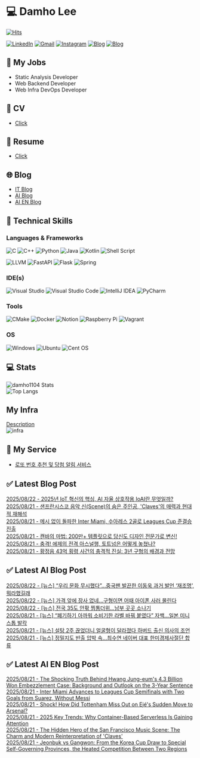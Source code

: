 
# 💻 Damho Lee

[![Hits](https://hits.seeyoufarm.com/api/count/incr/badge.svg?url=https%3A%2F%2Fgithub.com%2Fdamho1104&count_bg=%233D9CC8&title_bg=%23555555&icon=&icon_color=%23E7E7E7&title=hits&edge_flat=false)](https://hits.seeyoufarm.com)  

[![LinkedIn](https://img.shields.io/badge/Linkedin-%230077B5.svg?style=flat&logo=linkedin&logoColor=white)](https://www.linkedin.com/in/damho1104/)
[![Gmail](https://img.shields.io/badge/Gmail-D14836?style=flat&logo=gmail&logoColor=white)](mailto:damho1104@gmail.com)
[![Instagram](https://img.shields.io/badge/Instargram-%23E4405F.svg?style=flat&logo=Instagram&logoColor=white)](https://www.instagram.com/damho1104/)
[![Blog](https://img.shields.io/badge/Blog-%23000000.svg?style=flat&logo=Tistory&logoColor=white)](https://dmomo.co.kr/)
[![Blog](https://img.shields.io/badge/Blog-%23000000.svg?style=flat&logo=WordPress&logoColor=white)](https://blog.ai.dmomo.co.kr/)

## 📃 My Jobs
- Static Analysis Developer
- Web Backend Developer
- Web Infra DevOps Developer

## 📰 CV
- [Click](https://resume.dmomo.net/damho.lee/resume)  

## 📘 Resume
- [Click](https://damho1104.notion.site/8af3191b9815406d95708d9a0cea5a9e)  

## 🌐 Blog
- [IT Blog](https://dmomo.co.kr/)
- [AI Blog](https://blog.ai.dmomo.co.kr/)
- [AI EN Blog](https://ai.trend.dmomo.co.kr/)

## 💪 Technical Skills
### Languages & Frameworks
![C](https://img.shields.io/badge/c-%2300599C.svg?style=flat&logo=c&logoColor=white)
![C++](https://img.shields.io/badge/c++-%2300599C.svg?style=flat&logo=c%2B%2B&logoColor=white)
![Python](https://img.shields.io/badge/Python-3776AB.svg?&style=flat&logo=Python&logoColor=white)
![Java](https://img.shields.io/badge/java-%23ED8B00.svg?style=flat&logo=openjdk&logoColor=white)
![Kotlin](https://img.shields.io/badge/Kotlin-%237F52FF.svg?style=flat&logo=Kotlin&logoColor=white)
![Shell Script](https://img.shields.io/badge/Shell_script-%23121011.svg?style=flat&logo=gnu-bash&logoColor=white)  
  
![LLVM](https://img.shields.io/badge/LLVM/Clang-000B1D.svg?&style=flat&logo=LLVM&logoColor=white)
![FastAPI](https://img.shields.io/badge/FastAPI-005571?style=flat&logo=fastapi)
![Flask](https://img.shields.io/badge/Flask-%23000.svg?style=flat&logo=flask&logoColor=white)
![Spring](https://img.shields.io/badge/Springboot-%236DB33F.svg?style=flat&logo=spring&logoColor=white)
  
  
### IDE(s)
![Visual Studio](https://img.shields.io/badge/Visual%20Studio-5C2D91.svg?style=flat&logo=visual-studio&logoColor=white) 
![Visual Studio Code](https://img.shields.io/badge/Visual%20Studio%20Code-0078d7.svg?style=flat&logo=visual-studio-code&logoColor=white)
![IntelliJ IDEA](https://img.shields.io/badge/IntelliJIDEA-000000.svg?style=flat&logo=intellij-idea&logoColor=white) 
![PyCharm](https://img.shields.io/badge/PyCharm-143?style=flat&logo=pycharm&logoColor=black&color=black&labelColor=green) 


### Tools
![CMake](https://img.shields.io/badge/CMake-%23008FBA.svg?style=flat&logo=cmake&logoColor=white)
![Docker](https://img.shields.io/badge/docker-%230db7ed.svg?style=flat&logo=docker&logoColor=white)
![Notion](https://img.shields.io/badge/Notion-%23000000.svg?style=flat&logo=notion&logoColor=white)
![Raspberry Pi](https://img.shields.io/badge/-RaspberryPi-C51A4A?style=flat&logo=Raspberry-Pi)
![Vagrant](https://img.shields.io/badge/Vagrant-%231563FF.svg?style=flat&logo=vagrant&logoColor=white)


### OS
![Windows](https://img.shields.io/badge/Windows-0078D6?style=flat&logo=windows&logoColor=white)
![Ubuntu](https://img.shields.io/badge/Ubuntu-E95420?style=flat&logo=ubuntu&logoColor=white)
![Cent OS](https://img.shields.io/badge/Cent%20OS-002260?style=flat&logo=centos&logoColor=F0F0F0)


## :computer: Stats
![damho1104 Stats](https://github-readme-stats.vercel.app/api?username=damho1104&hide=issues&show_icons=true&show=prs_merged,prs_merged_percentage&theme=chartreuse-dark)  
![Top Langs](https://github-readme-stats.vercel.app/api/top-langs/?username=damho1104&layout=compact&theme=chartreuse-dark)


## My Infra
[Description](https://dmomo.co.kr/444)  
![infra](https://nextcloud.dmomo.net/apps/files_sharing/publicpreview/EtWDB9RaEXyf4FT?file=/&fileId=142416&x=6016&y=3384&a=true&etag=eee0bc0c4308201c786211582fdbc678)  





## 📣 My Service
- [로또 번호 추천 및 당첨 알림 서비스](https://lotto.dmomo.co.kr/)  


## ✅ Latest Blog Post

[2025/08/22 - 2025년 IoT 혁신의 핵심, AI 자율 상호작용 IoAI란 무엇일까?](http://dmomo.co.kr/656) <br/>
[2025/08/21 - 샌프란시스코 음악 신(Scene)의 숨은 주인공, 'Claves'의 매력과 현대적 재해석](http://dmomo.co.kr/655) <br/>
[2025/08/21 - 메시 없이 돌파한 Inter Miami, 수아레스 2골로 Leagues Cup 준결승 진출](http://dmomo.co.kr/654) <br/>
[2025/08/21 - 캔바의 마법: 200만+ 템플릿으로 당신도 디자인 전문가로 변신!](http://dmomo.co.kr/653) <br/>
[2025/08/21 - 충격! 에제의 전격 아스널행, 토트넘은 어떻게 놓쳤나?](http://dmomo.co.kr/652) <br/>
[2025/08/21 - 황정음 43억 횡령 사건의 충격적 진실: 3년 구형의 배경과 전망](http://dmomo.co.kr/651) <br/>

## ✅ Latest AI Blog Post
[2025/08/22 - [뉴스] “우리 문화 무시했다”…중국팬 발끈한 이동욱 과거 발언 ‘재조명’, 뭐라했길래](https://blog.ai.dmomo.co.kr/news/8499) <br/>
[2025/08/22 - [뉴스] 가격 앞에 장사 없네…구형이면 어때 아이폰 사러 몰린다](https://blog.ai.dmomo.co.kr/news/8496) <br/>
[2025/08/22 - [뉴스] 전국 35도 안팎 찜통더위…남부 곳곳 소나기](https://blog.ai.dmomo.co.kr/news/8493) <br/>
[2025/08/21 - [뉴스] “폐기하기 아까워 소비기한 라벨 바꿔 붙였다” 자백…일본 미니스톱 발칵](https://blog.ai.dmomo.co.kr/news/8490) <br/>
[2025/08/21 - [뉴스] 설탕 2주 끊었더니 얼굴형이 달라졌다 하버드 출신 의사의 조언](https://blog.ai.dmomo.co.kr/news/8487) <br/>
[2025/08/21 - [뉴스] 정밀지도 반출 압박 속…최수연 네이버 대표 한미경제사절단 합류](https://blog.ai.dmomo.co.kr/news/8484) <br/>

## ✅ Latest AI EN Blog Post
[2025/08/21 - The Shocking Truth Behind Hwang Jung-eum's 4.3 Billion Won Embezzlement Case: Background and Outlook on the 3-Year Sentence](https://ai.trend.dmomo.co.kr/2025/08/the-shocking-truth-behind-hwang-jung.html) <br/>
[2025/08/21 - Inter Miami Advances to Leagues Cup Semifinals with Two Goals from Suarez, Without Messi](https://ai.trend.dmomo.co.kr/2025/08/inter-miami-advances-to-leagues-cup.html) <br/>
[2025/08/21 - Shock! How Did Tottenham Miss Out on Ejé's Sudden Move to Arsenal?](https://ai.trend.dmomo.co.kr/2025/08/shock-how-did-tottenham-miss-out-on.html) <br/>
[2025/08/21 - 2025 Key Trends: Why Container-Based Serverless Is Gaining Attention](https://ai.trend.dmomo.co.kr/2025/08/2025-key-trends-why-container-based.html) <br/>
[2025/08/21 - The Hidden Hero of the San Francisco Music Scene: The Charm and Modern Reinterpretation of 'Claves'](https://ai.trend.dmomo.co.kr/2025/08/the-hidden-hero-of-san-francisco-music.html) <br/>
[2025/08/21 - Jeonbuk vs Gangwon: From the Korea Cup Draw to Special Self-Governing Provinces, the Heated Competition Between Two Regions](https://ai.trend.dmomo.co.kr/2025/08/jeonbuk-vs-gangwon-from-korea-cup-draw.html) <br/>
